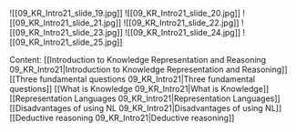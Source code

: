 ﻿

![[09_KR_Intro21_slide_19.jpg]]
![[09_KR_Intro21_slide_20.jpg]]
![[09_KR_Intro21_slide_21.jpg]]
![[09_KR_Intro21_slide_22.jpg]]
![[09_KR_Intro21_slide_23.jpg]]
![[09_KR_Intro21_slide_24.jpg]]
![[09_KR_Intro21_slide_25.jpg]]


Content:
[[Introduction to Knowledge Representation and Reasoning 09_KR_Intro21|Introduction to Knowledge Representation and Reasoning]]
[[Three fundamental questions 09_KR_Intro21|Three fundamental questions]]
[[What is Knowledge 09_KR_Intro21|What is Knowledge]]
[[Representation Languages 09_KR_Intro21|Representation Languages]]
[[Disadvantages of using NL 09_KR_Intro21|Disadvantages of using NL]]
[[Deductive reasoning 09_KR_Intro21|Deductive reasoning]]